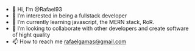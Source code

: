 - 👋 Hi, I’m @Rafael93
- 👀 I’m interested in being a fullstack developer
- 🌱 I’m currently learning javascript, the MERN stack, RoR.
- 💞️ I’m looking to collaborate with other developers and create software of hight quality
- 📫 How to reach me rafaelgamas@gmail.com

<!---
Rafael93/Rafael93 is a ✨ special ✨ repository because its `README.md` (this file) appears on your GitHub profile.
You can click the Preview link to take a look at your changes.
--->
